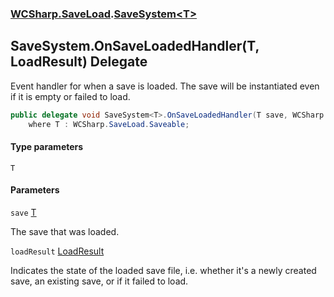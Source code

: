 ### [WCSharp.SaveLoad](WCSharp.SaveLoad.md 'WCSharp.SaveLoad').[SaveSystem&lt;T&gt;](WCSharp.SaveLoad.SaveSystem_T_.md 'WCSharp.SaveLoad.SaveSystem<T>')

## SaveSystem<T>.OnSaveLoadedHandler(T, LoadResult) Delegate

Event handler for when a save is loaded. The save will be instantiated even if it is empty or failed to load.

```csharp
public delegate void SaveSystem<T>.OnSaveLoadedHandler(T save, WCSharp.SaveLoad.LoadResult loadResult)
    where T : WCSharp.SaveLoad.Saveable;
```
#### Type parameters

<a name='WCSharp.SaveLoad.SaveSystem_T_.OnSaveLoadedHandler(T,WCSharp.SaveLoad.LoadResult).T'></a>

`T`
#### Parameters

<a name='WCSharp.SaveLoad.SaveSystem_T_.OnSaveLoadedHandler(T,WCSharp.SaveLoad.LoadResult).save'></a>

`save` [T](WCSharp.SaveLoad.SaveSystem_T_.OnSaveLoadedHandler(T,WCSharp.SaveLoad.LoadResult).md#WCSharp.SaveLoad.SaveSystem_T_.OnSaveLoadedHandler(T,WCSharp.SaveLoad.LoadResult).T 'WCSharp.SaveLoad.SaveSystem<T>.OnSaveLoadedHandler(T, WCSharp.SaveLoad.LoadResult).T')

The save that was loaded.

<a name='WCSharp.SaveLoad.SaveSystem_T_.OnSaveLoadedHandler(T,WCSharp.SaveLoad.LoadResult).loadResult'></a>

`loadResult` [LoadResult](WCSharp.SaveLoad.LoadResult.md 'WCSharp.SaveLoad.LoadResult')

Indicates the state of the loaded save file, i.e. whether it's a newly created save, an existing save, or if it failed to load.